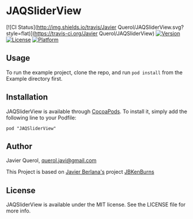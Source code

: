 # JAQSliderView

[![CI Status](http://img.shields.io/travis/Javier Querol/JAQSliderView.svg?style=flat)](https://travis-ci.org/Javier Querol/JAQSliderView)
[![Version](https://img.shields.io/cocoapods/v/JAQSliderView.svg?style=flat)](http://cocoadocs.org/docsets/JAQSliderView)
[![License](https://img.shields.io/cocoapods/l/JAQSliderView.svg?style=flat)](http://cocoadocs.org/docsets/JAQSliderView)
[![Platform](https://img.shields.io/cocoapods/p/JAQSliderView.svg?style=flat)](http://cocoadocs.org/docsets/JAQSliderView)

## Usage

To run the example project, clone the repo, and run `pod install` from the Example directory first.

## Installation

JAQSliderView is available through [CocoaPods](http://cocoapods.org). To install
it, simply add the following line to your Podfile:

    pod "JAQSliderView"

## Author

Javier Querol, querol.javi@gmail.com

This Project is based on [Javier Berlana's](http://github.com/jberlana) project [JBKenBurns](http://github.com/jberlana/JBKenBurns)

## License

JAQSliderView is available under the MIT license. See the LICENSE file for more info.

